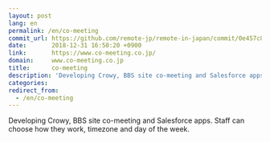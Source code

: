 ```yaml
---
layout: post
lang: en
permalink: /en/co-meeting
commit_url: https://github.com/remote-jp/remote-in-japan/commit/0e457c88f9aa295e71512742c6dd8d5ffcb5fc82
date:       2018-12-31 16:50:20 +0900
link:       https://www.co-meeting.co.jp/
domain:     www.co-meeting.co.jp
title:      co-meeting
description: 'Developing Crowy, BBS site co-meeting and Salesforce apps. Staff can choose how they work, timezone and day of the week.'
categories: 
redirect_from:
  - /en/co-meeting
---
```


<p>Developing Crowy, BBS site co-meeting and Salesforce apps. Staff can choose how they work, timezone and day of the week.</p>
